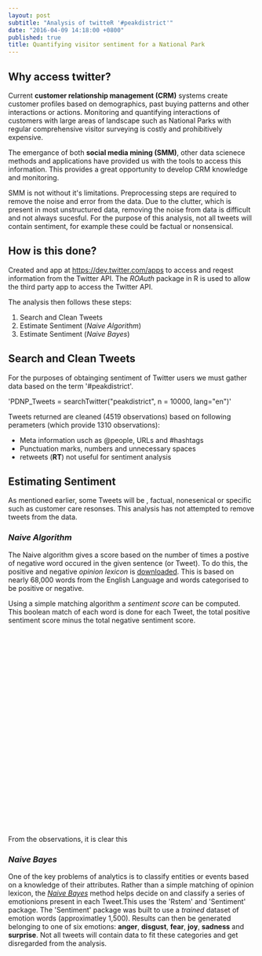 ```yaml
---
layout: post
subtitle: "Analysis of twitteR '#peakdistrict'"
date: "2016-04-09 14:18:00 +0800"
published: true
title: Quantifying visitor sentiment for a National Park
---
```

## Why access twitter?

Current **customer relationship management (CRM)** systems create customer profiles based on demographics, past buying patterns and other interactions or actions. Monitoring and quantifying interactions of customers with large areas of landscape such as National Parks with regular comprehensive visitor surveying is costly and prohibitively expensive. 

The emergance of both **social media mining (SMM)**, other data scienece methods and applications have provided us with the tools to access this information. This provides a great opportunity to develop CRM knowledge and monitoring. 

SMM is not without it's limitations. Preprocessing steps are required to remove the noise and error from the data. Due to the clutter, which is present in most unstructured data, removing the noise from data is difficult and not always sucesful. For the purpose of this analysis, not all tweets will contain sentiment, for example these could be factual or nonsensical.

## How is this done?

Created and app at <https://dev.twitter.com/apps> to access and reqest information from the Twitter
API. The _ROAuth_ package in R is used to allow the third party app to access the Twitter API.

The analysis then follows these steps:
1. Search and Clean Tweets
2. Estimate Sentiment (_Naive Algorithm_)
3. Estimate Sentiment (_Naive Bayes_)

## Search and Clean Tweets

For the purposes of obtainging sentiment of Twitter users we must gather data based on the term
'#peakdistrict'. 

'PDNP_Tweets = searchTwitter("peakdistrict", n = 10000, lang="en")'

Tweets returned are cleaned (4519 observations) based on following perameters (which provide 1310 
observations):

* Meta information usch as @people, URLs and #hashtags
* Punctuation marks, numbers and unnecessary spaces
* retweets (**RT**) not useful for sentiment analysis

## Estimating Sentiment

As mentioned earlier, some Tweets will be , factual, nonesenical or specific such as customer care
resonses. This analysis has not attempted to remove tweets from the data. 

### _Naive Algorithm_ 

The Naive algorithm gives a score based on the number of times a postive of negative word occured
in the given sentence (or Tweet). To do this, the positive and negative _opinion lexicon_ is 
[downloaded](http://www.cs.uic.edu/~liub/FBS/opinion-lexicon-English.rar). This is based on nearly 
68,000 words from the English Language and words categorised to be positive or negative.

Using a simple matching algorithm a _sentiment score_ can be computed. This boolean match of each
word is done for each Tweet, the total positive sentiment score minus the total negative sentiment 
score.

<!-- jsHeader -->
<script type="text/javascript">
 
// jsData 
function gvisDataColumnChartID13782f3a7915 () {
var data = new google.visualization.DataTable();
var datajson =
[
 [
 "-3",
4 
],
[
 "-2",
6 
],
[
 "-1",
81 
],
[
 "0",
553 
],
[
 "1",
347 
],
[
 "2",
113 
],
[
 "3",
21 
] 
];
data.addColumn('string','Var1');
data.addColumn('number','Freq');
data.addRows(datajson);
return(data);
}
 
// jsDrawChart
function drawChartColumnChartID13782f3a7915() {
var data = gvisDataColumnChartID13782f3a7915();
var options = {};
options["allowHtml"] = true;
options["legend"] = "none";
options["width"] =    750;
options["height"] =    400;


    var chart = new google.visualization.ColumnChart(
    document.getElementById('ColumnChartID13782f3a7915')
    );
    chart.draw(data,options);
    

}
  
 
// jsDisplayChart
(function() {
var pkgs = window.__gvisPackages = window.__gvisPackages || [];
var callbacks = window.__gvisCallbacks = window.__gvisCallbacks || [];
var chartid = "corechart";
  
// Manually see if chartid is in pkgs (not all browsers support Array.indexOf)
var i, newPackage = true;
for (i = 0; newPackage && i < pkgs.length; i++) {
if (pkgs[i] === chartid)
newPackage = false;
}
if (newPackage)
  pkgs.push(chartid);
  
// Add the drawChart function to the global list of callbacks
callbacks.push(drawChartColumnChartID13782f3a7915);
})();
function displayChartColumnChartID13782f3a7915() {
  var pkgs = window.__gvisPackages = window.__gvisPackages || [];
  var callbacks = window.__gvisCallbacks = window.__gvisCallbacks || [];
  window.clearTimeout(window.__gvisLoad);
  // The timeout is set to 100 because otherwise the container div we are
  // targeting might not be part of the document yet
  window.__gvisLoad = setTimeout(function() {
  var pkgCount = pkgs.length;
  google.load("visualization", "1", { packages:pkgs, callback: function() {
  if (pkgCount != pkgs.length) {
  // Race condition where another setTimeout call snuck in after us; if
  // that call added a package, we must not shift its callback
  return;
}
while (callbacks.length > 0)
callbacks.shift()();
} });
}, 100);
}
 
// jsFooter
</script>
 
<!-- jsChart -->  
<script type="text/javascript" src="https://www.google.com/jsapi?callback=displayChartColumnChartID13782f3a7915"></script>
 
<!-- divChart -->
  
<div id="ColumnChartID13782f3a7915" 
  style="width: 750; height: 400;">
</div>

From the observations, it is clear this 

### _Naive Bayes_

One of the key problems of analytics is to classify entities or events based on a knowledge of their 
attributes. Rather than a simple matching of opinion lexicon, the [_Naive Bayes_](https://en.wikipedia.org/wiki/Bayes%27_theorem)
method helps decide on and classify a series of emotionions present in each Tweet.This uses the 
'Rstem' and 'Sentiment' package. The 'Sentiment' package was built to use a _trained_ dataset of
emotion words (approximatley 1,500). Results can then be generated belonging to one of six emotions:
**anger**, **disgust**, **fear**, **joy**, **sadness** and **surprise**. Not all tweets will contain
data to fit these categories and get disregarded from the analysis.

